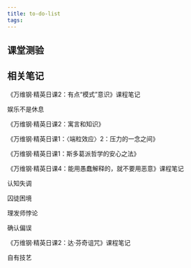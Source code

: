 ```yaml
---
title: to-do-list
tags:
---
```


## 课堂测验

## 相关笔记

《万维钢·精英日课2：有点“模式”意识》课程笔记

  娱乐不是休息

  《万维钢·精英日课2：寓言和知识》

  《万维钢·精英日课1：〈端粒效应〉2：压力的一念之间》

  《万维钢·精英日课1：斯多葛派哲学的安心之法》

《万维钢·精英日课4：能用愚蠢解释的，就不要用恶意》课程笔记

  认知失调

  囚徒困境

  理发师悖论

  确认偏误

《万维钢·精英日课2：达·芬奇诅咒》课程笔记

  自有技艺
